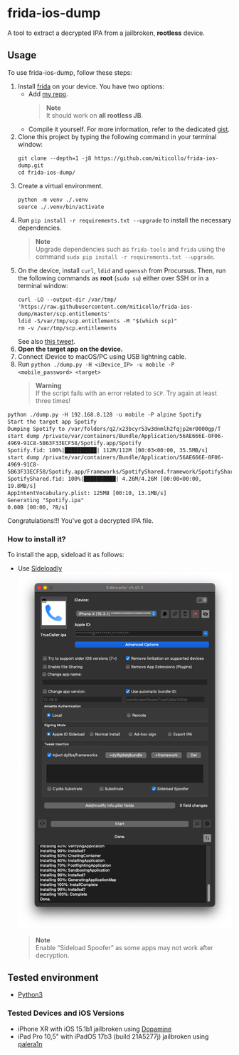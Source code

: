 # frida-ios-dump
A tool to extract a decrypted IPA from a jailbroken, **rootless** device.

## Usage

To use frida-ios-dump, follow these steps:
1. Install [frida](http://www.frida.re/) on your device.
   You have two options:
   - Add [my repo](https://miticollo.github.io/repos/#my).
     > **Note**<br/>
     > It should work on **all rootless JB**.
   - Compile it yourself.
     For more information, refer to the dedicated [gist](https://gist.github.com/miticollo/6e65b59d83b17bacc00523a0f9d41c11).
2. <span id="clone"></span>
   Clone this project by typing the following command in your terminal window:
   ```shell
   git clone --depth=1 -j8 https://github.com/miticollo/frida-ios-dump.git
   cd frida-ios-dump/
   ```
3. Create a virtual environment.
   ```shell
   python -m venv ./.venv
   source ./.venv/bin/activate
   ```
4. Run `pip install -r requirements.txt --upgrade` to install the necessary dependencies.
   > **Note**<br/>
   > Upgrade dependencies such as `frida-tools` and `frida` using the command `sudo pip install -r requirements.txt --upgrade`.
5. On the device, install `curl`, `ldid` and `openssh` from Procursus. 
   Then, run the following commands as **root** (`sudo su`) either over SSH or in a terminal window:
   ```shell
   curl -LO --output-dir /var/tmp/ 'https://raw.githubusercontent.com/miticollo/frida-ios-dump/master/scp.entitlements'
   ldid -S/var/tmp/scp.entitlements -M "$(which scp)"
   rm -v /var/tmp/scp.entitlements
   ```
   See also [this tweet](https://twitter.com/opa334dev/status/1650808296545173504?t=cBHJrQLOU-bO0MvIIqj5Aw&s=35).
6. **Open the target app on the device.**
7. Connect iDevice to macOS/PC using USB lightning cable.
8. Run `python ./dump.py -H <iDevice_IP> -u mobile -P <mobile_password> <target>`
   > **Warning**<br/>
   > If the script fails with an error related to `SCP`. 
   > Try again at least three times!

```
python ./dump.py -H 192.168.8.128 -u mobile -P alpine Spotify 
Start the target app Spotify
Dumping Spotify to /var/folders/q2/x23bcyr53w3dnmlh2fqjp2mr0000gp/T
start dump /private/var/containers/Bundle/Application/56AE666E-0F06-4969-91C8-5B63F33ECF58/Spotify.app/Spotify
Spotify.fid: 100%|██████████| 112M/112M [00:03<00:00, 35.5MB/s]
start dump /private/var/containers/Bundle/Application/56AE666E-0F06-4969-91C8-5B63F33ECF58/Spotify.app/Frameworks/SpotifyShared.framework/SpotifyShared
SpotifyShared.fid: 100%|██████████| 4.26M/4.26M [00:00<00:00, 19.8MB/s]
AppIntentVocabulary.plist: 125MB [00:10, 13.1MB/s]
Generating "Spotify.ipa"
0.00B [00:00, ?B/s]
```

Congratulations!!! You've got a decrypted IPA file.

### How to install it?

To install the app, sideload it as follows:
- Use [Sideloadly](https://sideloadly.io/)
  ![sideloadly.png](screenshots/sideloadly.png)
  > **Note**<br/>
  > Enable “Sideload Spoofer” as some apps may not work after decryption.

## Tested environment

- [Python3](https://github.com/pyenv/pyenv)

### Tested Devices and iOS Versions

- iPhone XR with iOS 15.1b1 jailbroken using [Dopamine](https://github.com/opa334/Dopamine/releases/tag/1.1.2)
- iPad Pro 10,5" with iPadOS 17b3 (build 21A5277j) jailbroken using [palera1n](https://cdn.nickchan.lol/palera1n/artifacts/c-rewrite/openra1n/236/)

